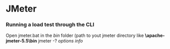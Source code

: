 # JMeter

### Running a load test through the CLI

Open jmeter.bat in the *bin* folder (path to yout jmeter directory like **\apache-jmeter-5.5\bin**
jmeter -? *options info*

